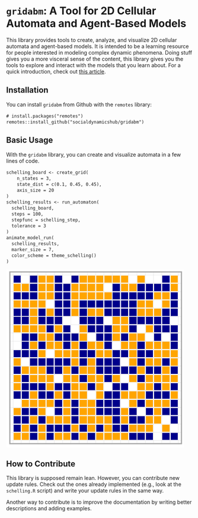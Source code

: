 # `gridabm`: A Tool for 2D Cellular Automata and Agent-Based Models

This library provides tools to create, analyze, and visualize 2D cellular automata and agent-based models.
It is intended to be a learning resource for people interested in modeling complex dynamic phenomena.
Doing stuff gives you a more visceral sense of the content, this library gives you the tools to explore and interact with the models that you learn about.
For a quick introduction, check out [this article](https://socialdynamicshub.github.io/gridabm/).

## Installation

You can install `gridabm` from Github with the `remotes` library:

```
# install.packages("remotes")
remotes::install_github("socialdynamicshub/gridabm")
```

## Basic Usage

With the `gridabm` library, you can create and visualize automata in a few lines of code.

```
schelling_board <- create_grid(
    n_states = 3,
    state_dist = c(0.1, 0.45, 0.45),
    axis_size = 20
)
schelling_results <- run_automaton(
  schelling_board,
  steps = 100,
  stepfunc = schelling_step,
  tolerance = 3
)
animate_model_run(
  schelling_results,
  marker_size = 7,
  color_scheme = theme_schelling()
)
```

![example automaton](media/example-output.gif)


## How to Contribute

This library is supposed remain lean.
However, you can contribute new update rules.
Check out the ones already implemented (e.g., look at the `schelling.R` script) and write your update rules in the same way.

Another way to contribute is to improve the documentation by writing better descriptions and adding examples.
